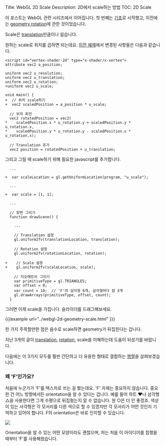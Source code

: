 Title: WebGL 2D Scale
Description: 2D에서 scale하는 방법
TOC: 2D Scale


이 포스트는 WebGL 관련 시리즈에서 이어집니다.
첫 번째는 [기초](webgl-fundamentals.html)로 시작했고, 이전에는 [geometry rotation](webgl-2d-rotation.html)에 관한 것이었습니다.

Scale은 [translation](webgl-2d-translation.html)만큼이나 쉽습니다.

원하는 scale로 위치를 곱하면 되는데요.
[이전 예제](webgl-2d-rotation.html)에서 변경된 사항들은 다음과 같습니다.

```
<script id="vertex-shader-2d" type="x-shader/x-vertex">
attribute vec2 a_position;

uniform vec2 u_resolution;
uniform vec2 u_translation;
uniform vec2 u_rotation;
+uniform vec2 u_scale;

void main() {
+  // 위치 scale하기
+  vec2 scaledPosition = a_position * u_scale;

  // 위치 회전
  vec2 rotatedPosition = vec2(
*    scaledPosition.x * u_rotation.y + scaledPosition.y * u_rotation.x,
*    scaledPosition.y * u_rotation.y - scaledPosition.x * u_rotation.x);

  // Translation 추가
  vec2 position = rotatedPosition + u_translation;
```

그리고 그릴 때 scale하기 위해 필요한 javascript를 추가합니다.

```
  ...

+  var scaleLocation = gl.getUniformLocation(program, "u_scale");

  ...

+  var scale = [1, 1];

  ...

  // 장면 그리기
  function drawScene() {

    ...

    // Translation 설정
    gl.uniform2fv(translationLocation, translation);

    // Rotation 설정
    gl.uniform2fv(rotationLocation, rotation);

+    // Scale 설정
+    gl.uniform2fv(scaleLocation, scale);

    // 지오메트리 그리기
    var primitiveType = gl.TRIANGLES;
    var offset = 0;
    var count = 18;  // 'F'의 삼각형 6개, 삼각형마다 점 3개
    gl.drawArrays(primitiveType, offset, count);
  }
```

그러면 이제 scale을 가집니다.
슬라이더를 드래그해보세요.

{{{example url="../webgl-2d-geometry-scale.html" }}}

한 가지 주목할만한 점은 음수로 scale하면 geometry가 뒤집힌다는 겁니다.

지난 3개의 글이 [translation](webgl-2d-translation.html), [rotation](webgl-2d-rotation.html), scale을 이해하는데 도움이 되셨기를 바랍니다.

다음에는 이 3가지 모두를 훨씬 간단하고 더 유용한 형태로 결합하는 [행렬](webgl-2d-matrices.html)을 살펴보겠습니다.

<div class="webgl_bottombar">
<h3>왜 'F'인가요?</h3>
<p>
처음에 누군가가 'F'를 텍스처로 쓰는 걸 봤는데요.
'F' 자체는 중요하지 않습니다.
중요한 건 어느 방향에서든 orientation을 알 수 있다는 겁니다.
예를 들어 하트 ❤나 삼각형 △을 사용한다면 그게 수평으로 뒤집혔는지 알 수 없습니다.
원 ○은 더 안 좋겠죠.
색상이 있는 사각형은 각 모서리를 다른 색으로 할 수 있겠지만 각 모서리가 어떤 것인지 기억하고 있어야 합니다.
F의 orientation은 바로 인지할 수 있습니다.
</p>
<img src="../resources/f-orientation.svg" class="webgl_center"/>
<p>Orientation을 알 수 있는 어떤 모양이라도 괜찮으며, 저는 처음 이 아이디어를 접했을 때부터 'F'를 사용해왔습니다. </p>
</div>

